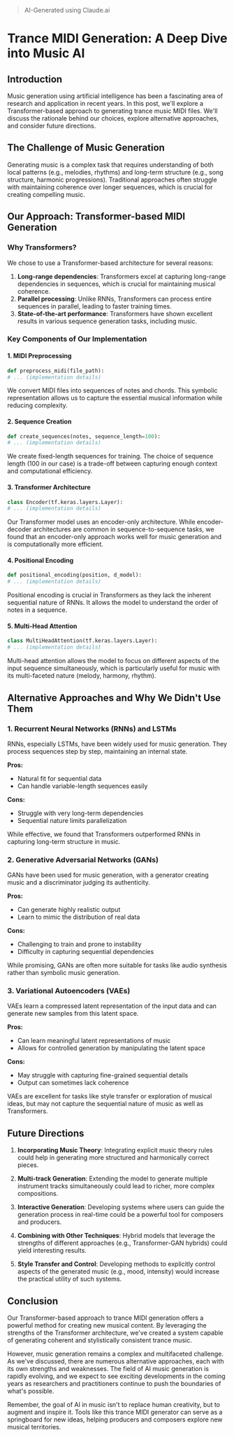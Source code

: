 > AI-Generated using Claude.ai

# Trance MIDI Generation: A Deep Dive into Music AI

## Introduction

Music generation using artificial intelligence has been a fascinating area of research and application in recent years.
In this post, we'll explore a Transformer-based approach to generating trance music MIDI files. We'll discuss the
rationale behind our choices, explore alternative approaches, and consider future directions.

## The Challenge of Music Generation

Generating music is a complex task that requires understanding of both local patterns (e.g., melodies, rhythms) and
long-term structure (e.g., song structure, harmonic progressions). Traditional approaches often struggle with
maintaining coherence over longer sequences, which is crucial for creating compelling music.

## Our Approach: Transformer-based MIDI Generation

### Why Transformers?

We chose to use a Transformer-based architecture for several reasons:

1. **Long-range dependencies**: Transformers excel at capturing long-range dependencies in sequences, which is crucial
   for maintaining musical coherence.
2. **Parallel processing**: Unlike RNNs, Transformers can process entire sequences in parallel, leading to faster
   training times.
3. **State-of-the-art performance**: Transformers have shown excellent results in various sequence generation tasks,
   including music.

### Key Components of Our Implementation

#### 1. MIDI Preprocessing

```python
def preprocess_midi(file_path):
# ... (implementation details)
```

We convert MIDI files into sequences of notes and chords. This symbolic representation allows us to capture the
essential musical information while reducing complexity.

#### 2. Sequence Creation

```python
def create_sequences(notes, sequence_length=100):
# ... (implementation details)
```

We create fixed-length sequences for training. The choice of sequence length (100 in our case) is a trade-off between
capturing enough context and computational efficiency.

#### 3. Transformer Architecture

```python
class Encoder(tf.keras.layers.Layer):
# ... (implementation details)
```

Our Transformer model uses an encoder-only architecture. While encoder-decoder architectures are common in
sequence-to-sequence tasks, we found that an encoder-only approach works well for music generation and is
computationally more efficient.

#### 4. Positional Encoding

```python
def positional_encoding(position, d_model):
# ... (implementation details)
```

Positional encoding is crucial in Transformers as they lack the inherent sequential nature of RNNs. It allows the model
to understand the order of notes in a sequence.

#### 5. Multi-Head Attention

```python
class MultiHeadAttention(tf.keras.layers.Layer):
# ... (implementation details)
```

Multi-head attention allows the model to focus on different aspects of the input sequence simultaneously, which is
particularly useful for music with its multi-faceted nature (melody, harmony, rhythm).

## Alternative Approaches and Why We Didn't Use Them

### 1. Recurrent Neural Networks (RNNs) and LSTMs

RNNs, especially LSTMs, have been widely used for music generation. They process sequences step by step, maintaining an
internal state.

**Pros:**

- Natural fit for sequential data
- Can handle variable-length sequences easily

**Cons:**

- Struggle with very long-term dependencies
- Sequential nature limits parallelization

While effective, we found that Transformers outperformed RNNs in capturing long-term structure in music.

### 2. Generative Adversarial Networks (GANs)

GANs have been used for music generation, with a generator creating music and a discriminator judging its authenticity.

**Pros:**

- Can generate highly realistic output
- Learn to mimic the distribution of real data

**Cons:**

- Challenging to train and prone to instability
- Difficulty in capturing sequential dependencies

While promising, GANs are often more suitable for tasks like audio synthesis rather than symbolic music generation.

### 3. Variational Autoencoders (VAEs)

VAEs learn a compressed latent representation of the input data and can generate new samples from this latent space.

**Pros:**

- Can learn meaningful latent representations of music
- Allows for controlled generation by manipulating the latent space

**Cons:**

- May struggle with capturing fine-grained sequential details
- Output can sometimes lack coherence

VAEs are excellent for tasks like style transfer or exploration of musical ideas, but may not capture the sequential
nature of music as well as Transformers.

## Future Directions

1. **Incorporating Music Theory**: Integrating explicit music theory rules could help in generating more structured and
   harmonically correct pieces.

2. **Multi-track Generation**: Extending the model to generate multiple instrument tracks simultaneously could lead to
   richer, more complex compositions.

3. **Interactive Generation**: Developing systems where users can guide the generation process in real-time could be a
   powerful tool for composers and producers.

4. **Combining with Other Techniques**: Hybrid models that leverage the strengths of different approaches (e.g.,
   Transformer-GAN hybrids) could yield interesting results.

5. **Style Transfer and Control**: Developing methods to explicitly control aspects of the generated music (e.g., mood,
   intensity) would increase the practical utility of such systems.

## Conclusion

Our Transformer-based approach to trance MIDI generation offers a powerful method for creating new musical content. By
leveraging the strengths of the Transformer architecture, we've created a system capable of generating coherent and
stylistically consistent trance music.

However, music generation remains a complex and multifaceted challenge. As we've discussed, there are numerous
alternative approaches, each with its own strengths and weaknesses. The field of AI music generation is rapidly
evolving, and we expect to see exciting developments in the coming years as researchers and practitioners continue to
push the boundaries of what's possible.

Remember, the goal of AI in music isn't to replace human creativity, but to augment and inspire it. Tools like this
trance MIDI generator can serve as a springboard for new ideas, helping producers and composers explore new musical
territories.